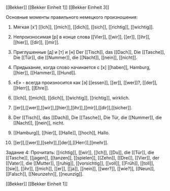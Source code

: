 [[Bekker]]
[[Bekker Einheit 1]]
[[Bekker Einheit 3]]


Основные моменты правильного немецкого произношения:
1. Мягкая [х’]
    [[Ich]], [[mich]], [[dich]], [[sich]], [[richtig]], [[wichtig]].
2. Непроизносимая [р] в конце слова
    [[Vier]], [[wir]], [[er]], [[ihr]], [[hier]], [[dir]], [[mir]].
3. Приглушенные [д] и [т] и [н]
    Der [[Tisch]], das [[Dach]], Die [[Tasche]], Die [[Tür]],
    die [[Nummer]], die [[Nacht]], [[nein]], [[nicht]].
    
4. Придыхание, когда слово начинается с [х]
    [[haben]], Hamburg, [[hier]], [[Hammer]], [[Hund]].
5. «Е» - всегда произносится как [э]
    [[essen]], [[er]], [[wer]]?, [[der]], [[Herr]], [[Ehre]].


1. [[Ich]], [[mich]], [[dich]], [[wichtig]], [[richtig]], wirklich.
2. [[er]],[[wer]],[[wir]],[[hier]],[[ihr]],[[mir]],[[dir]],[[sicher]].
3. Der [[Tisch]], das [[Dach]], Die [[Tasche]], Die Tür, die [[Nummer]], die [[Nacht]], [[nein]], nicht.
4. [[Hamburg]], [[hier]], [[Halle]], [[hoch]], Hallo.
5. [[er]],[[wer]],[[sehr]],[[der]],[[Herr]],[[mehr]].

Задание 4: Прочитать:
[[richtig]], [[wir]], [[Ich]], [[Du]], die [[Tür]], die [[Tasche]], [[jagen]], [[tanzen]], [[spielen]], [[Zehn]], [[Drei]], [[Vier]], der [[Vater]], die [[Mutter]], [[ruhig]], [[vorsichtig]], [[voll]], [[Früh]], [[toll]], [[sie]], [[ihr]], [[mich]], [[er]], [[ja]], [[nein]], [[wer?]], [[wie?]], [[Neun]], [[Falsch]], [[Neunzehn]], [[neunzig]].



[[Bekker]] [[Bekker Einheit 1]]